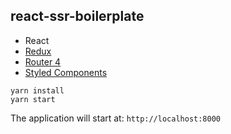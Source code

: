 ## react-ssr-boilerplate

* React
* [Redux](https://github.com/reduxjs/react-redux)
* [Router 4](https://reacttraining.com/react-router/core/guides/philosophy)
* [Styled Components](https://www.styled-components.com/)

```yarn install```  
```yarn start```

The application will start at: ```http://localhost:8000```  
